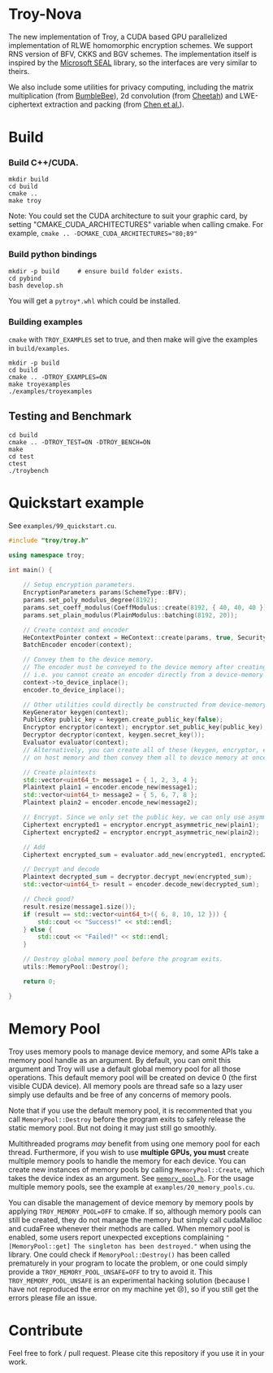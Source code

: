 # Troy-Nova

The new implementation of Troy, a CUDA based GPU parallelized implementation of RLWE homomorphic encryption schemes. We support RNS version of BFV, CKKS and BGV schemes. The implementation itself is inspired by the [Microsoft SEAL](https://github.com/microsoft/SEAL) library, so the interfaces are very similar to theirs. 

We also include some utilities for privacy computing, including the matrix multiplication (from [BumbleBee](https://eprint.iacr.org/2023/1678)), 2d convolution (from [Cheetah](https://www.usenix.org/system/files/sec22-huang-zhicong.pdf)) and LWE-ciphertext extraction and packing (from [Chen et al.](https://eprint.iacr.org/2020/015.pdf)).

# Build

### Build C++/CUDA.

```
mkdir build
cd build
cmake ..
make troy
```

Note: You could set the CUDA architecture to suit your graphic card, by setting "CMAKE_CUDA_ARCHITECTURES" variable when calling cmake. For example, `cmake .. -DCMAKE_CUDA_ARCHITECTURES="80;89"`

### Build python bindings

```
mkdir -p build     # ensure build folder exists.
cd pybind
bash develop.sh
```

You will get a `pytroy*.whl` which could be installed.

### Building examples

`cmake` with `TROY_EXAMPLES` set to true, and then make will give the examples in `build/examples`.

```
mkdir -p build
cd build
cmake .. -DTROY_EXAMPLES=ON
make troyexamples
./examples/troyexamples
```

## Testing and Benchmark

```
cd build
cmake .. -DTROY_TEST=ON -DTROY_BENCH=ON
make
cd test
ctest
./troybench
```

# Quickstart example

See `examples/99_quickstart.cu`.

```c++
#include "troy/troy.h"

using namespace troy;

int main() {
    
    // Setup encryption parameters.
    EncryptionParameters params(SchemeType::BFV);
    params.set_poly_modulus_degree(8192);
    params.set_coeff_modulus(CoeffModulus::create(8192, { 40, 40, 40 }));
    params.set_plain_modulus(PlainModulus::batching(8192, 20));

    // Create context and encoder
    HeContextPointer context = HeContext::create(params, true, SecurityLevel::Classical128);
    BatchEncoder encoder(context);

    // Convey them to the device memory.
    // The encoder must be conveyed to the device memory after creating it from a host-memory context.
    // i.e. you cannot create an encoder directly from a device-memory context.
    context->to_device_inplace();
    encoder.to_device_inplace();

    // Other utilities could directly be constructed from device-memory context.
    KeyGenerator keygen(context);
    PublicKey public_key = keygen.create_public_key(false);
    Encryptor encryptor(context); encryptor.set_public_key(public_key);
    Decryptor decryptor(context, keygen.secret_key());
    Evaluator evaluator(context);
    // Alternatively, you can create all of these (keygen, encryptor, etc.) 
    // on host memory and then convey them all to device memory at once.

    // Create plaintexts
    std::vector<uint64_t> message1 = { 1, 2, 3, 4 };
    Plaintext plain1 = encoder.encode_new(message1);
    std::vector<uint64_t> message2 = { 5, 6, 7, 8 };
    Plaintext plain2 = encoder.encode_new(message2);

    // Encrypt. Since we only set the public key, we can only use asymmetric encryption.
    Ciphertext encrypted1 = encryptor.encrypt_asymmetric_new(plain1);
    Ciphertext encrypted2 = encryptor.encrypt_asymmetric_new(plain2);

    // Add
    Ciphertext encrypted_sum = evaluator.add_new(encrypted1, encrypted2);

    // Decrypt and decode
    Plaintext decrypted_sum = decryptor.decrypt_new(encrypted_sum);
    std::vector<uint64_t> result = encoder.decode_new(decrypted_sum);

    // Check good?
    result.resize(message1.size());
    if (result == std::vector<uint64_t>({ 6, 8, 10, 12 })) {
        std::cout << "Success!" << std::endl;
    } else {
        std::cout << "Failed!" << std::endl;
    }

    // Destroy global memory pool before the program exits.
    utils::MemoryPool::Destroy();

    return 0;

}
```

# Memory Pool

Troy uses memory pools to manage device memory, and some APIs take a memory pool handle as an argument. By default, you can omit this argument and Troy will use a default global memory pool for all those operations. This default memory pool will be created on device 0 (the first visible CUDA device). All memory pools are thread safe so a lazy user simply use defaults and be free of any concerns of memory pools. 

Note that if you use the default memory pool, it is recommented that you call `MemoryPool::Destroy` before the program exits to safely release the static memory pool. But not doing it may just still go smoothly.

Multithreaded programs *may* benefit from using one memory pool for each thread. Furthermore, if you wish to use **multiple GPUs, you must** create multiple memory pools to handle the memory for each device. You can create new instances of memory pools by calling `MemoryPool::Create`, which takes the device index as an argument. See [`memory_pool.h`](src/utils/memory_pool.h). For the usage multiple memory pools, see the example at `examples/20_memory_pools.cu`.

You can disable the management of device memory by memory pools by applying `TROY_MEMORY_POOL=OFF` to cmake. If so, although memory pools can still be created, they do not manage the memory but simply call cudaMalloc and cudaFree whenever their methods are called. When memory pool is enabled, some users report unexpected exceptions complaining `"[MemoryPool::get] The singleton has been destroyed."` when using the library. One could check if `MemoryPool::Destroy()` has been called prematurely in your program to locate the problem, or one could simply provide a `TROY_MEMORY_POOL_UNSAFE=OFF` to try to avoid it. This `TROY_MEMORY_POOL_UNSAFE` is an experimental hacking solution (because I have not reproduced the error on my machine yet 😢), so if you still get the errors please file an issue.

# Contribute
Feel free to fork / pull request.
Please cite this repository if you use it in your work.